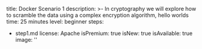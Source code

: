 title: Docker Scenario 1
description: >-
  In cryptography we will explore how to scramble the data using a complex
  encryption algorithm, hello worlds
time: 25 minutes
level: beginner
steps:
  - step1.md
license: Apache
isPremium: true
isNew: true
isAvailable: true
image: ''
